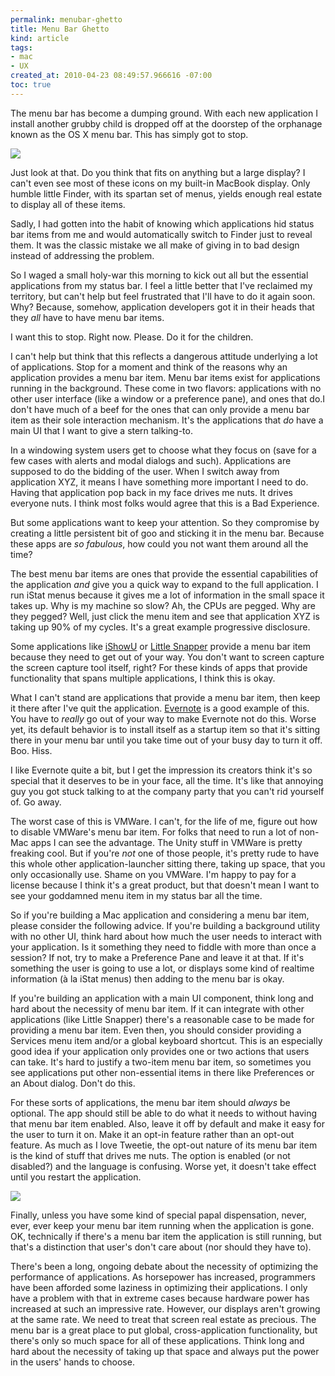 ```yaml
--- 
permalink: menubar-ghetto
title: Menu Bar Ghetto
kind: article
tags: 
- mac
- UX
created_at: 2010-04-23 08:49:57.966616 -07:00
toc: true
---
```

The menu bar has become a dumping ground. With each new application I install
another grubby child is dropped off at the doorstep of the orphanage known
as the OS X menu bar. This has simply got to stop.

<img src="/images/2010/04/status-bar.png"/>

Just look at that. Do you think that fits on anything but a large display? I
can't even see most of these icons on my built-in MacBook display. Only
humble little Finder, with its spartan set of menus, yields enough real
estate to display all of these items.

Sadly, I had gotten into the habit of knowing which applications hid status
bar items from me and would automatically switch to Finder just to reveal
them. It was the classic mistake we all make of giving in to bad design
instead of addressing the problem.

So I waged a small holy-war this morning to kick out all but the essential
applications from my status bar. I feel a little better that I've reclaimed
my territory, but can't help but feel frustrated that I'll have to do it
again soon. Why? Because, somehow, application developers got it in their
heads that they *all* have to have menu bar items.

I want this to stop. Right now. Please. Do it for the children.

I can't help but think that this reflects a dangerous attitude underlying a
lot of applications. Stop for a moment and think of the reasons why an
application provides a menu bar item. Menu bar items exist for applications
running in the background. These come in two flavors: applications with no
other user interface (like a window or a preference pane), and ones that do.I
don't have much of a beef for the ones that can only provide a menu bar item
as their sole interaction mechanism. It's the applications that *do* have a
main UI that I want to give a stern talking-to.

In a windowing system users get to choose what they focus on (save for a few
cases with alerts and modal dialogs and such). Applications are supposed to do
the bidding of the user. When I switch away from application XYZ, it means I
have something more important I need to do. Having that application pop back
in my face drives me nuts. It drives everyone nuts. I think most folks would
agree that this is a Bad Experience. 

But some applications want to keep your attention. So they compromise by
creating a little persistent bit of goo and sticking it in the menu bar.
Because these apps are *so fabulous*, how could you not want them around all the
time?

The best menu bar items are ones that provide the essential capabilities of
the application *and* give you a quick way to expand to the full application.
I run iStat menus because it gives me a lot of information in the small
space it takes up. Why is my machine so slow? Ah, the CPUs are pegged. Why
are they pegged? Well, just click the menu item and see that application XYZ
is taking up 90% of my cycles. It's a great example progressive disclosure.

Some applications like [iShowU](http://www.shinywhitebox.com/home/home.html
"iShowU") or [Little Snapper](http://www.realmacsoftware.com/littlesnapper/
"Little Snapper") provide a menu bar item because they need to get out of your
way. You don't want to screen capture the screen capture tool itself, right?
For these kinds of apps that provide functionality that spans multiple
applications, I think this is okay.

What I can't stand are applications that provide a menu bar item, then keep it
there after I've quit the application. [Evernote](http://www.evernote.com
"Evernote") is a good example of this. You have to *really* go out of your way
to make Evernote not do this. Worse yet, its default behavior is to install
itself as a startup item so that it's sitting there in your menu bar until you
take time out of your busy day to turn it off. Boo. Hiss.

I like Evernote quite a bit, but I get the impression its creators think it's
so special that it deserves to be in your face, all the time. It's like that
annoying guy you got stuck talking to at the company party that you can't rid
yourself of. Go away.

The worst case of this is VMWare. I can't, for the life of me, figure out how
to disable VMWare's menu bar item. For folks that need to run a lot of non-Mac
apps I can see the advantage. The Unity stuff in VMWare is pretty freaking
cool. But if you're *not* one of those people, it's pretty rude to have this
whole other application-launcher sitting there, taking up space, that you only
occasionally use. Shame on you VMWare. I'm happy to pay for a license because
I think it's a great product, but that doesn't mean I want to see your
goddamned menu item in my status bar all the time.

So if you're building a Mac application and considering a menu bar item,
please consider the following advice. If you're building a background utility
with no other UI, think hard about how much the user needs to interact with
your application. Is it something they need to fiddle with more than once a
session? If not, try to make a Preference Pane and leave it at that. If it's
something the user is going to use a lot, or displays some kind of realtime
information (à la iStat menus) then adding to the menu bar is okay.

If you're building an application with a main UI component, think long and
hard about the necessity of menu bar item. If it can integrate with other
applications (like Little Snapper) there's a reasonable case to be made for
providing a menu bar item. Even then, you should consider providing a Services
menu item and/or a global keyboard shortcut. This is an especially good idea
if your application only provides one or two actions that users can take. It's
hard to justify a two-item menu bar item, so sometimes you see applications
put other non-essential items in there like Preferences or an About dialog.
Don't do this.

For these sorts of applications, the menu bar item should *always* be
optional. The app should still be able to do what it needs to without having
that menu bar item enabled. Also, leave it off by default and make it easy for
the user to turn it on. Make it an opt-in feature rather than an opt-out
feature. As much as I love Tweetie, the opt-out nature of its menu bar item is
the kind of stuff that drives me nuts. The option is enabled (or not
disabled?) and the language is confusing. Worse yet, it doesn't take effect
until you restart the application.

<img src="/images/2010/04/tweetie-prefs.png"/>

Finally, unless you have some kind of special papal dispensation, never, ever,
ever keep your menu bar item running when the application is gone. OK,
technically if there's a menu bar item the application is still running, but
that's a distinction that user's don't care about (nor should they have to).

There's been a long, ongoing debate about the necessity of optimizing the
performance of applications. As horsepower has increased, programmers have
been afforded some laziness in optimizing their applications. I only have a
problem with that in extreme cases because hardware power has increased at
such an impressive rate. However, our displays aren't growing at the same
rate. We need to treat that screen real estate as precious. The menu bar is a
great place to put global, cross-application functionality, but there's only
so much space for all of these applications. Think long and hard about the
necessity of taking up that space and always put the power in the users' hands
to choose.
